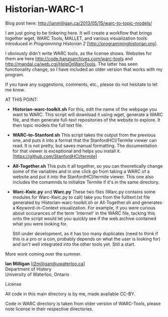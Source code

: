 Historian-WARC-1
======================

Blog post here: http://ianmilligan.ca/2013/05/15/warc-to-topic-models/

I am just going to be tinkering here. It will create a workflow that brings together wget, WARC Tools, MALLET,
and various visualization tools introduced in _Programming Historian 2_ [http://programminghistorian.org].

I obviously didn't write WARC tools, as the license shows. Websites for them are here 
http://code.hanzoarchives.com/warc-tools and http://mandal.ca/web.cgi/HelpOnWarcTools. The latter
has seen functionality change, so I have included an older version that works with my program.

If you have any suggestions, comments, etc., please do not hesitate to let me know.

AT THIS POINT:
- <b>Historian-warc-toolkit.sh</b>
    For this, edit the name of the webpage you want to WARC.
    This script will download it using wget, generate a WARC file, and then generate full-text repositories
    of the website to explore. It then topic models the full text file.

- <b>WARC-to-Stanford.sh</b>
    This script takes the output from the previous one, and puts it into a format that the StanfordHCI/Termite viewer
    can read. It is not pretty, but saves manual formatting. The documentation for that viewer is exceptional and
    helps you install it. [https://github.com/StanfordHCI/termite]

- <b>All-Together.sh</b>
    This puts it all together, so you can theoretically change some of the variables and in one click go from 
    taking a WARC of a website and put it into the StanfordHCI/termite viewer. This one also includes the comamnds
    to initialize Termite if it's in the same directory.

- <b>Warc-Kwic.py</b> and <b>Warc.py</b>
    These two files (Warc.py contains some modules for Warc-Kwic.py to call) take you from the fulltext.txt file 
    generated by Historian-warc-toolkit.sh or All-Together.sh and generates a Keyword-in-Context visualization. For
    example, if you were curious about occurances of the term 'Internet' in the WARC file, tacking this onto the 
    script would let you quickly see if the web archive contained what you were looking for.

    Still under development, as it has too many duplicates (need to think if this is a pro or a con, probably depends
    on what the user is looking for) and isn't well integrated into the other tools yet. Still a start.

More work coming over the summer.

<b>Ian Milligan</b> [i2milligan@uwaterloo.ca]<br>
Department of History<br>
University of Waterloo, Ontario

License

All code in this main directory is by me, made available CC-BY.

Code in WARC directory is taken from older version of WARC-Tools, please note license in their respective
directories.
